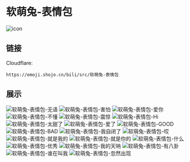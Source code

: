 # 软萌兔-表情包
![icon](https://emoji.shojo.cn/bili/src/软萌兔-表情包/icon.png)
## 链接
Cloudflare:
```
https://emoji.shojo.cn/bili/src/软萌兔-表情包
```
## 展示
![软萌兔-表情包-无语](https://emoji.shojo.cn/bili/src/软萌兔-表情包/软萌兔-表情包-无语.png)
![软萌兔-表情包-害怕](https://emoji.shojo.cn/bili/src/软萌兔-表情包/软萌兔-表情包-害怕.png)
![软萌兔-表情包-爱你](https://emoji.shojo.cn/bili/src/软萌兔-表情包/软萌兔-表情包-爱你.png)
![软萌兔-表情包-不懂](https://emoji.shojo.cn/bili/src/软萌兔-表情包/软萌兔-表情包-不懂.png)
![软萌兔-表情包-震惊](https://emoji.shojo.cn/bili/src/软萌兔-表情包/软萌兔-表情包-震惊.png)
![软萌兔-表情包-Hi](https://emoji.shojo.cn/bili/src/软萌兔-表情包/软萌兔-表情包-Hi.png)
![软萌兔-表情包-太甜了](https://emoji.shojo.cn/bili/src/软萌兔-表情包/软萌兔-表情包-太甜了.png)
![软萌兔-表情包-爱了](https://emoji.shojo.cn/bili/src/软萌兔-表情包/软萌兔-表情包-爱了.png)
![软萌兔-表情包-GOOD](https://emoji.shojo.cn/bili/src/软萌兔-表情包/软萌兔-表情包-GOOD.png)
![软萌兔-表情包-BAD](https://emoji.shojo.cn/bili/src/软萌兔-表情包/软萌兔-表情包-BAD.png)
![软萌兔-表情包-我自闭了](https://emoji.shojo.cn/bili/src/软萌兔-表情包/软萌兔-表情包-我自闭了.png)
![软萌兔-表情包-哎](https://emoji.shojo.cn/bili/src/软萌兔-表情包/软萌兔-表情包-哎.png)
![软萌兔-表情包-就是我的](https://emoji.shojo.cn/bili/src/软萌兔-表情包/软萌兔-表情包-就是我的.png)
![软萌兔-表情包-就是你的](https://emoji.shojo.cn/bili/src/软萌兔-表情包/软萌兔-表情包-就是你的.png)
![软萌兔-表情包-什么](https://emoji.shojo.cn/bili/src/软萌兔-表情包/软萌兔-表情包-什么.png)
![软萌兔-表情包-优秀](https://emoji.shojo.cn/bili/src/软萌兔-表情包/软萌兔-表情包-优秀.png)
![软萌兔-表情包-我的天呐](https://emoji.shojo.cn/bili/src/软萌兔-表情包/软萌兔-表情包-我的天呐.png)
![软萌兔-表情包-有八卦](https://emoji.shojo.cn/bili/src/软萌兔-表情包/软萌兔-表情包-有八卦.png)
![软萌兔-表情包-谁在叫我](https://emoji.shojo.cn/bili/src/软萌兔-表情包/软萌兔-表情包-谁在叫我.png)
![软萌兔-表情包-忽然出现](https://emoji.shojo.cn/bili/src/软萌兔-表情包/软萌兔-表情包-忽然出现.png)
